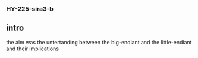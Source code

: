 ### HY-225-sira3-b

## intro 

the aim was the untertanding between the big-endiant and the little-endiant and their implications
